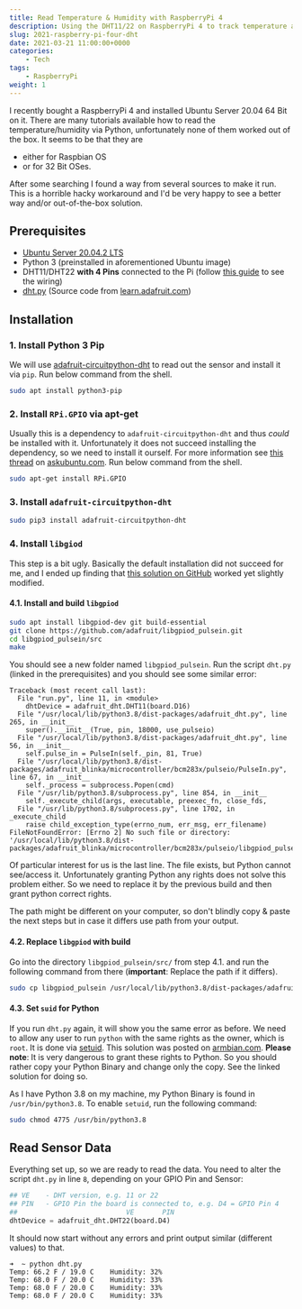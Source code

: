 ```yaml
---
title: Read Temperature & Humidity with RaspberryPi 4
description: Using the DHT11/22 on RaspberryPi 4 to track temperature and humidity.
slug: 2021-raspberry-pi-four-dht
date: 2021-03-21 11:00:00+0000
categories:
    - Tech
tags:
    - RaspberryPi
weight: 1
---
```

I recently bought a RaspberryPi 4 and installed Ubuntu Server 20.04 64 Bit on it. There are many tutorials available how to read the temperature/humidity via Python, unfortunately none of them worked out of the box. It seems to be that they are
- either for Raspbian OS
- or for 32 Bit OSes.

After some searching I found a way from several sources to make it run. This is a horrible hacky workaround and I'd be very happy to see a better way and/or out-of-the-box solution.

## Prerequisites

- [Ubuntu Server 20.04.2 LTS](https://ubuntu.com/download/raspberry-pi)
- Python 3 (preinstalled in aforementioned Ubuntu image)
- DHT11/DHT22 **with 4 Pins** connected to the Pi (follow [this guide](https://pimylifeup.com/raspberry-pi-humidity-sensor-dht22/) to see the wiring)
- [dht.py](dht.py) (Source code from [learn.adafruit.com](https://learn.adafruit.com/dht-humidity-sensing-on-raspberry-pi-with-gdocs-logging/python-setup))

## Installation

### 1. Install Python 3 Pip

We will use [adafruit-circuitpython-dht](https://pypi.org/project/adafruit-circuitpython-dht/) to read out the sensor and install it via `pip`. Run below command from the shell.

```bash
sudo apt install python3-pip
```

### 2. Install `RPi.GPIO` via apt-get

Usually this is a dependency to `adafruit-circuitpython-dht` and thus _could_ be installed with it. Unfortunately it does not succeed installing the dependency, so we need to install it ourself. For more information see [this thread](https://askubuntu.com/questions/1290037/error-while-installing-rpi-gpio-as-error-command-errored-out-with-exit-status) on [askubuntu.com](askubuntu.com). Run below command from the shell.

```bash
sudo apt-get install RPi.GPIO
```

### 3. Install `adafruit-circuitpython-dht`

```bash
sudo pip3 install adafruit-circuitpython-dht
```

### 4. Install `libgiod`

This step is a bit ugly. Basically the default installation did not succeed for me, and I ended up finding that [this solution on GitHub](https://github.com/adafruit/Adafruit_CircuitPython_DHT/issues/44#issuecomment-671587227) worked yet slightly modified. 

#### 4.1. Install and build `libgpiod`
```bash
sudo apt install libgpiod-dev git build-essential
git clone https://github.com/adafruit/libgpiod_pulsein.git
cd libgpiod_pulsein/src
make
```

You should see a new folder named `libgpiod_pulsein`. Run the script `dht.py` (linked in the prerequisites) and you should see some similar error:

```
Traceback (most recent call last):
  File "run.py", line 11, in <module>
    dhtDevice = adafruit_dht.DHT11(board.D16)
  File "/usr/local/lib/python3.8/dist-packages/adafruit_dht.py", line 265, in __init__
    super().__init__(True, pin, 18000, use_pulseio)
  File "/usr/local/lib/python3.8/dist-packages/adafruit_dht.py", line 56, in __init__
    self.pulse_in = PulseIn(self._pin, 81, True)
  File "/usr/local/lib/python3.8/dist-packages/adafruit_blinka/microcontroller/bcm283x/pulseio/PulseIn.py", line 67, in __init__
    self._process = subprocess.Popen(cmd)
  File "/usr/lib/python3.8/subprocess.py", line 854, in __init__
    self._execute_child(args, executable, preexec_fn, close_fds,
  File "/usr/lib/python3.8/subprocess.py", line 1702, in _execute_child
    raise child_exception_type(errno_num, err_msg, err_filename)
FileNotFoundError: [Errno 2] No such file or directory: '/usr/local/lib/python3.8/dist-packages/adafruit_blinka/microcontroller/bcm283x/pulseio/libgpiod_pulsein'
```

Of particular interest for us is the last line. The file exists, but Python cannot see/access it. Unfortunately granting Python any rights does not solve this problem either. So we need to replace it by the previous build and then grant python correct rights.

The path might be different on your computer, so don't blindly copy & paste the next steps but in case it differs use path from your output.

#### 4.2. Replace `libgpiod` with build

Go into the directory `libgpiod_pulsein/src/` from step 4.1. and run the following command from there (**important**: Replace the path if it differs).

```bash
sudo cp libgpiod_pulsein /usr/local/lib/python3.8/dist-packages/adafruit_blinka/microcontroller/bcm283x/pulseio/libgpiod_pulsein
```

#### 4.3. Set `suid` for Python

If you run `dht.py` again, it will show you the same error as before. We need to allow any user to run `python` with the same rights as the owner, which is `root`. It is done via [setuid](https://en.wikipedia.org/wiki/Setuid). This solution was posted on [armbian.com](https://forum.armbian.com/topic/8714-gpio-not-working-for-non-root/?do=findComment&comment=65434).
**Please note**: It is very dangerous to grant these rights to Python. So you should rather copy your Python Binary and change only the copy. See the linked solution for doing so.

As I have Python 3.8 on my machine, my Python Binary is found in `/usr/bin/python3.8`. To enable `setuid`, run the following command:

```bash
sudo chmod 4775 /usr/bin/python3.8
```

## Read Sensor Data

Everything set up, so we are ready to read the data. You need to alter the script `dht.py` in line `8`, depending on your GPIO Pin and Sensor:

```python
## VE    - DHT version, e.g. 11 or 22
## PIN   - GPIO Pin the board is connected to, e.g. D4 = GPIO Pin 4
##                           VE       PIN
dhtDevice = adafruit_dht.DHT22(board.D4)
```

It should now start without any errors and print output similar (different values) to that.
```
➜  ~ python dht.py
Temp: 66.2 F / 19.0 C    Humidity: 32% 
Temp: 68.0 F / 20.0 C    Humidity: 33% 
Temp: 68.0 F / 20.0 C    Humidity: 33% 
Temp: 68.0 F / 20.0 C    Humidity: 33% 
```